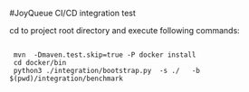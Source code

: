 #JoyQueue CI/CD integration test

 cd to project root directory and execute following commands:
``` 

 mvn  -Dmaven.test.skip=true -P docker install 
 cd docker/bin
 python3 ./integration/bootstrap.py  -s ./   -b  $(pwd)/integration/benchmark
 
 
```